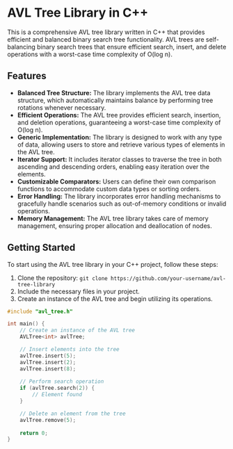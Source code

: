# AVL Tree Library in C++

This is a comprehensive AVL tree library written in C++ that provides efficient and balanced binary search tree functionality. AVL trees are self-balancing binary search trees that ensure efficient search, insert, and delete operations with a worst-case time complexity of O(log n).

## Features

- **Balanced Tree Structure:** The library implements the AVL tree data structure, which automatically maintains balance by performing tree rotations whenever necessary.
- **Efficient Operations:** The AVL tree provides efficient search, insertion, and deletion operations, guaranteeing a worst-case time complexity of O(log n).
- **Generic Implementation:** The library is designed to work with any type of data, allowing users to store and retrieve various types of elements in the AVL tree.
- **Iterator Support:** It includes iterator classes to traverse the tree in both ascending and descending orders, enabling easy iteration over the elements.
- **Customizable Comparators:** Users can define their own comparison functions to accommodate custom data types or sorting orders.
- **Error Handling:** The library incorporates error handling mechanisms to gracefully handle scenarios such as out-of-memory conditions or invalid operations.
- **Memory Management:** The AVL tree library takes care of memory management, ensuring proper allocation and deallocation of nodes.

## Getting Started

To start using the AVL tree library in your C++ project, follow these steps:

1. Clone the repository: `git clone https://github.com/your-username/avl-tree-library`
2. Include the necessary files in your project.
3. Create an instance of the AVL tree and begin utilizing its operations.

```cpp
#include "avl_tree.h"

int main() {
    // Create an instance of the AVL tree
    AVLTree<int> avlTree;

    // Insert elements into the tree
    avlTree.insert(5);
    avlTree.insert(2);
    avlTree.insert(8);
    
    // Perform search operation
    if (avlTree.search(2)) {
        // Element found
    }

    // Delete an element from the tree
    avlTree.remove(5);
    
    return 0;
}
```

